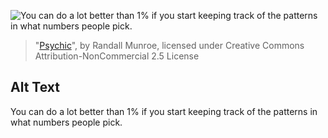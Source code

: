 ![You can do a lot better than 1% if you start keeping track of the patterns in what numbers people pick.](https://imgs.xkcd.com/comics/psychic.png)
> "[Psychic](https://xkcd.com/628/)", by Randall Munroe, licensed under Creative Commons Attribution-NonCommercial 2.5 License

## Alt Text
You can do a lot better than 1% if you start keeping track of the patterns in what numbers people pick.
